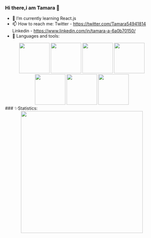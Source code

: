 ### Hi there,i am Tamara 👋

<!--
**atletisimo/atletisimo** is a ✨ _special_ ✨ repository because its `README.md` (this file) appears on your GitHub profile.

Here are some ideas to get you started:

- 🔭 I’m currently working on ...
-->

- 🌱 I’m currently learning React.js
- 📫 How to reach me: Twitter - https://twitter.com/Tamara54941814 Linkedin - https://www.linkedin.com/in/tamara-a-6a0b70150/
-  🔭 Languages and tools: 
<div align="center">
 <img src="https://codecondo.com/wp-content/uploads/2017/08/Front-end-development-languages.jpg" width="100px" height="100px"/>
 <img src="https://reactjs.org/logo-og.png" width="100px" height="100px"/>
 <img src="https://s1.o7planning.com/en/11695/images/21379762.png" width="100px" height="100px"/>
 <img src="https://yt3.ggpht.com/ytc/AKedOLRrH_wT7RwStCNum43bUnEavYBJNISAWhmMJgJWOg=s900-c-k-c0x00ffffff-no-rj" width="100px" height="100px"/>
 <img src="https://helpx.adobe.com/content/dam/help/en/xd/get-started/jcr_content/main-pars/step_with_text/step-with-text-pars/imageandtext/imageandtextimage/XD.png"
      width="100px" height="100px"/>
 <img src="https://encrypted-tbn0.gstatic.com/images?q=tbn:ANd9GcT8rSXZr5StQxaOvFwbkvwspPjOXCsvrxr-4w&usqp=CAU" width="100px" height="100px"/>
 <img src="https://crackcube.com/wp-content/uploads/2021/05/Reallusion-Cartoon-Animator-Crack.png" width="100px" height="100px"/>
 </div>
### ✨Statistics: <div align='center'>
<img src="https://github-readme-stats.vercel.app/api?username=atletisimo&show_icons=true&theme=radical" width="400">
</div>
